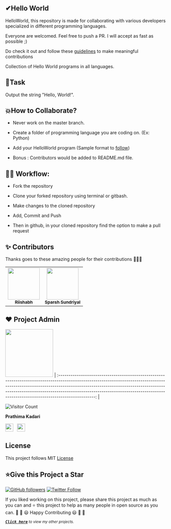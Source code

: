 <h2>✔Hello World</h2>

HelloWorld, this repository is made for collaborating with various developers specialized in different programming languages.

Everyone are welcomed. Feel free to push a PR. I will accept as fast as possible ;)

Do check it out and follow these [guidelines](CONTRIBUTING.md) to make meaningful contributions

Collection of Hello World programs in all languages.


<h2>📌Task</h2>

Output the string "Hello, World!".


<h2>💥How to Collaborate?</h2>

- Never work on the master branch. 

- Create a folder of programming language you are coding on. (Ex: Python)

- Add your HelloWorld program (Sample format to [follow](https://github.com/prathimacode-hub/HelloWorld/blob/main/Arduino/HelloWorld_Prathima.ino))

- Bonus : Contributors would be added to README.md file.


<h2>👨‍💻 Workflow:</h2>

- Fork the repository

- Clone your forked repository using terminal or gitbash.

- Make changes to the cloned repository

- Add, Commit and Push

- Then in github, in your cloned repository find the option to make a pull request


<h2> ✨ Contributors </h2>

Thanks goes to these amazing people for their contributions 🎉🎉🎉

<!-- ALL-CONTRIBUTORS-LIST:START - Do not remove or modify this section -->
<!-- prettier-ignore-start -->
<!-- markdownlint-disable -->
<table>
<tr>
<td align="center"><a href="https://github.com/Riishabh"><img src="https://avatars.githubusercontent.com/u/83609714?v=4" width="100px;" alt=""/><br /><sub><b>Riishabh</b></sub></a><br /> </td>
<td align="center"><a href="https://github.com/Project-Xenith"><img src="https://avatars.githubusercontent.com/u/72210756?v=4" width="100px;" alt=""/><br /><sub><b>Sparsh Sundriyal</b></sub></a><br /> </td>
</tr>
</table>

<!-- markdownlint-enable -->
<!-- prettier-ignore-end -->
<!-- ALL-CONTRIBUTORS-LIST:END -->


## ❤️ Project Admin

<a href="https://github.com/prathimacode-hub"><img src="https://github.com/prathimacode-hub/prathimacode-hub/blob/main/Prathima%20updated%20profile%20pic.jpg" width=150px height=150px /></a>
| :------------------------------------------------------------------------------------------------------------------------------------------------------------------------------------------------------------------------------------------------------------------------------------------------------------------------------------------: |

![Visitor Count](https://profile-counter.glitch.me/{prathimacode-hub}/count.svg)

**Prathima Kadari**

<a href="https://twitter.com/prathimak88"><img src="https://upload.wikimedia.org/wikipedia/fr/thumb/c/c8/Twitter_Bird.svg/1200px-Twitter_Bird.svg.png" width="25"></img></a>&nbsp;&nbsp; <a href="https://www.linkedin.com/in/prathima-kadari/"><img src="https://www.felberpr.com/wp-content/uploads/linkedin-logo.png" width="25"></img></a>


<h2> License </h2>

This project follows MIT [License](LICENSE)

<h2>⭐Give this Project a Star</h2>

[![GitHub followers](https://img.shields.io/github/followers/prathimacode-hub.svg?label=Follow%20@prathimacode-hub&style=social)](https://github.com/prathimak88/)  [![Twitter Follow](https://img.shields.io/twitter/follow/prathimak88?style=social)](https://twitter.com/prathimak88)

If you liked working on this project, please share this project as much as you can and ⭐ this project to help as many people in open source as you can.
🎉 🎊 😃 Happy Contributing 😃 🎊 🎉

<sup><kbd>***[Click here](https://github.com/prathimacode-hub/prathimacode-hub/blob/main/PROJECTS.md)***</kbd> *to view my other projects.</sup>* <br>
</td>
